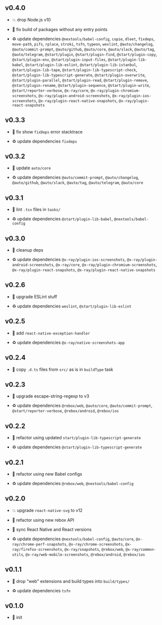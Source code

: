 ## v0.4.0

* 💥 drop Node.js v10

* 🐞 fix build of packages without any entry points

* ♻️ update dependencies `@nextools/babel-config`, `copie`, `dleet`, `fixdeps`, `move-path`, `pifs`, `rplace`, `stroki`, `tsfn`, `typeon`, `weslint`, `@auto/changelog`, `@auto/commit-prompt`, `@auto/github`, `@auto/core`, `@auto/slack`, `@auto/tag`, `@auto/telegram`, `@start/plugin`, `@start/plugin-find`, `@start/plugin-copy`, `@start/plugin-env`, `@start/plugin-input-files`, `@start/plugin-lib-babel`, `@start/plugin-lib-eslint`, `@start/plugin-lib-istanbul`, `@start/plugin-lib-tape`, `@start/plugin-lib-typescript-check`, `@start/plugin-lib-typescript-generate`, `@start/plugin-overwrite`, `@start/plugin-parallel`, `@start/plugin-read`, `@start/plugin-remove`, `@start/plugin-rename`, `@start/plugin-sequence`, `@start/plugin-write`, `@start/reporter-verbose`, `@x-ray/core`, `@x-ray/plugin-chromium-screenshots`, `@x-ray/plugin-android-screenshots`, `@x-ray/plugin-ios-screenshots`, `@x-ray/plugin-react-native-snapshots`, `@x-ray/plugin-react-snapshots`

## v0.3.3

* 🐞 fix show `fixDeps` error stacktrace

* ♻️ update dependencies `fixdeps`

## v0.3.2

* 🐞 update `auto/core`

* ♻️ update dependencies `@auto/commit-prompt`, `@auto/changelog`, `@auto/github`, `@auto/slack`, `@auto/tag`, `@auto/telegram`, `@auto/core`

## v0.3.1

* 🐞 lint `.tsx` files in `tasks/`

* ♻️ update dependencies `@start/plugin-lib-babel`, `@nextools/babel-config`

## v0.3.0

* 🐞 cleanup deps

* ♻️ update dependencies `@x-ray/plugin-ios-screenshots`, `@x-ray/plugin-android-screenshots`, `@x-ray/core`, `@x-ray/plugin-chromium-screenshots`, `@x-ray/plugin-react-snapshots`, `@x-ray/plugin-react-native-snapshots`

## v0.2.6

* 🐞 upgrade ESLint stuff

* ♻️ update dependencies `weslint`, `@start/plugin-lib-eslint`

## v0.2.5

* 🐞 add `react-native-exception-handler`

* ♻️ update dependencies `@x-ray/native-screenshots-app`

## v0.2.4

* 🐞 copy `.d.ts` files from `src/` as is in `buildType` task

## v0.2.3

* 🐞 upgrade escape-string-regexp to v3

* ♻️ update dependencies `@rebox/web`, `@auto/core`, `@auto/commit-prompt`, `@start/reporter-verbose`, `@rebox/android`, `@rebox/ios`

## v0.2.2

* 🐞 refactor using updated `start/plugin-lib-typescript-generate`

* ♻️ update dependencies `@start/plugin-lib-typescript-generate`

## v0.2.1

* 🐞 refactor using new Babel configs

* ♻️ update dependencies `@rebox/web`, `@nextools/babel-config`

## v0.2.0

* 💥 upgrade `react-native-svg` to v12

* 🐞 refactor using new rebox API

* 🐞 sync React Native and React versions

* ♻️ update dependencies `@nextools/babel-config`, `@auto/core`, `@x-ray/chrome-perf-snapshots`, `@x-ray/chrome-screenshots`, `@x-ray/firefox-screenshots`, `@x-ray/snapshots`, `@rebox/web`, `@x-ray/common-utils`, `@x-ray/web-mobile-screenshots`, `@rebox/android`, `@rebox/ios`

## v0.1.1

* 🐞 drop "web" extensions and build types into `build/types/`

* ♻️ update dependencies `tsfn`

## v0.1.0

* 🐣 init
